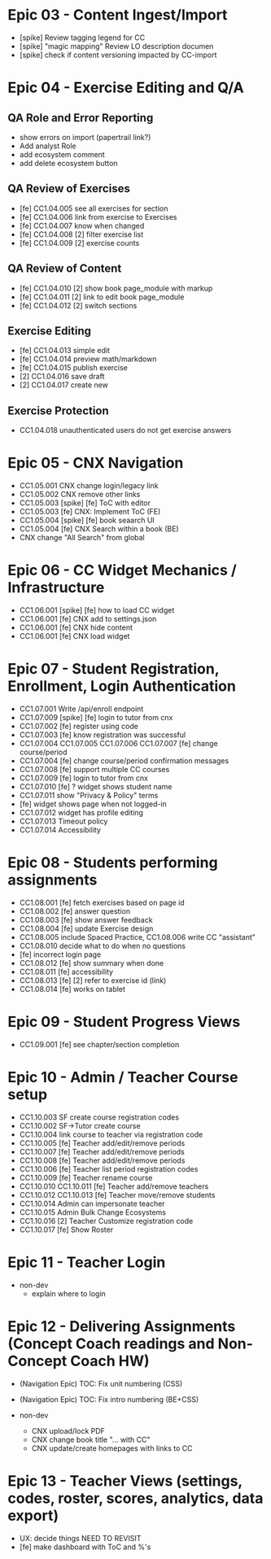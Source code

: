 # Epic 03 - Content Ingest/Import

- [spike] Review tagging legend for CC
- [spike] "magic mapping" Review LO description documen
- [spike] check if content versioning impacted by CC-import

# Epic 04 - Exercise Editing and Q/A

## QA Role and Error Reporting

- show errors on import (papertrail link?)
- Add analyst Role
- add ecosystem comment
- add delete ecosystem button

## QA Review of Exercises

- [fe] CC1.04.005 see all exercises for section 
- [fe] CC1.04.006 link from exercise to Exercises
- [fe] CC1.04.007 know when changed
- [fe] CC1.04.008 [2] filter exercise list
- [fe] CC1.04.009 [2] exercise counts


## QA Review of Content

- [fe] CC1.04.010 [2] show book page_module with markup
- [fe] CC1.04.011 [2] link to edit book page_module
- [fe] CC1.04.012 [2] switch sections


## Exercise Editing

- [fe] CC1.04.013 simple edit
- [fe] CC1.04.014 preview math/markdown
- [fe] CC1.04.015 publish exercise
- [2] CC1.04.016 save draft
- [2] CC1.04.017 create new


## Exercise Protection

- CC1.04.018 unauthenticated users do not get exercise answers



# Epic 05 - CNX Navigation

- CC1.05.001 CNX change login/legacy link
- CC1.05.002 CNX remove other links
- CC1.05.003 [spike] [fe] ToC with editor
- CC1.05.003 [fe] CNX: Implement ToC (FE)
- CC1.05.004 [spike] [fe] book seaarch UI
- CC1.05.004 [fe] CNX Search within a book (BE)
- CNX change "All Search" from global


# Epic 06 - CC Widget Mechanics / Infrastructure 

- CC1.06.001 [spike] [fe] how to load CC widget
- CC1.06.001 [fe] CNX add to settings.json
- CC1.06.001 [fe] CNX hide content
- CC1.06.001 [fe] CNX load widget


# Epic 07 - Student Registration, Enrollment, Login Authentication

- CC1.07.001 Write /api/enroll endpoint
- CC1.07.009 [spike] [fe] login to tutor from cnx
- CC1.07.002 [fe] register using code
- CC1.07.003 [fe] know registration was successful
- CC1.07.004 CC1.07.005 CC1.07.006 CC1.07.007 [fe] change course/period
- CC1.07.004 [fe] change course/period confirmation messages
- CC1.07.008 [fe] support multiple CC courses
- CC1.07.009 [fe] login to tutor from cnx
- CC1.07.010 [fe] ? widget shows student name
- CC1.07.011 show "Privacy & Policy" terms
- [fe] widget shows page when not logged-in
- CC1.07.012 widget has profile editing
- CC1.07.013 Timeout policy
- CC1.07.014 Accessibility


# Epic 08 - Students performing assignments

- CC1.08.001 [fe] fetch exercises based on page id
- CC1.08.002 [fe] answer question 
- CC1.08.003 [fe] show answer feedback
- CC1.08.004 [fe] update Exercise design
- CC1.08.005 include Spaced Practice, CC1.08.006 write CC "assistant"
- CC1.08.010 decide what to do when no questions
- [fe] incorrect login page
- CC1.08.012 [fe] show summary when done
- CC1.08.011 [fe] accessibility
- CC1.08.013 [fe] [2] refer to exercise id (link)
- CC1.08.014 [fe] works on tablet


# Epic 09 - Student Progress Views

- CC1.09.001 [fe] see chapter/section completion 


# Epic 10 - Admin / Teacher Course setup

- CC1.10.003 SF create course registration codes
- CC1.10.002 SF->Tutor create course
- CC1.10.004 link course to teacher via registration code
- CC1.10.005 [fe] Teacher add/edit/remove periods
- CC1.10.007 [fe] Teacher add/edit/remove periods
- CC1.10.008 [fe] Teacher add/edit/remove periods
- CC1.10.006 [fe] Teacher list period registration codes
- CC1.10.009 [fe] Teacher rename course
- CC1.10.010 CC1.10.011 [fe] Teacher add/remove teachers
- CC1.10.012 CC1.10.013 [fe] Teacher move/remove students
- CC1.10.014 Admin can impersonate teacher
- CC1.10.015 Admin Bulk Change Ecosystems
- CC1.10.016 [2] Teacher Customize registration code
- CC1.10.017 [fe] Show Roster


# Epic 11 - Teacher Login 

- non-dev
  - explain where to login


# Epic 12 - Delivering Assignments (Concept Coach readings and Non-Concept Coach HW)

- (Navigation Epic) TOC: Fix unit numbering (CSS)
- (Navigation Epic) TOC: Fix intro numbering (BE+CSS)

- non-dev
  - CNX upload/lock PDF
  - CNX change book title "... with CC"
  - CNX update/create homepages with links to CC


# Epic 13 - Teacher Views (settings, codes, roster, scores, analytics, data export)

- UX: decide things
NEED TO REVISIT
- [fe] make dashboard with ToC and %'s
